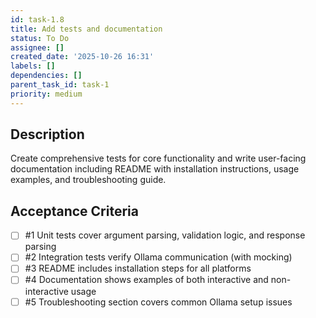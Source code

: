 ```yaml
---
id: task-1.8
title: Add tests and documentation
status: To Do
assignee: []
created_date: '2025-10-26 16:31'
labels: []
dependencies: []
parent_task_id: task-1
priority: medium
---
```


## Description

<!-- SECTION:DESCRIPTION:BEGIN -->
Create comprehensive tests for core functionality and write user-facing documentation including README with installation instructions, usage examples, and troubleshooting guide.
<!-- SECTION:DESCRIPTION:END -->

## Acceptance Criteria
<!-- AC:BEGIN -->
- [ ] #1 Unit tests cover argument parsing, validation logic, and response parsing
- [ ] #2 Integration tests verify Ollama communication (with mocking)
- [ ] #3 README includes installation steps for all platforms
- [ ] #4 Documentation shows examples of both interactive and non-interactive usage
- [ ] #5 Troubleshooting section covers common Ollama setup issues
<!-- AC:END -->
